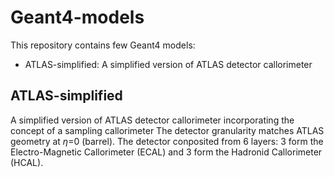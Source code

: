 # Geant4-models
This repository contains few Geant4 models:

* ATLAS-simplified: A simplified version of ATLAS detector callorimeter


## ATLAS-simplified

A simplified version of ATLAS detector callorimeter incorporating the concept of a sampling callorimeter
The detector granularity matches ATLAS geometry at $\eta$=0 (barrel). The detector conposited from 6 layers:
3 form the Electro-Magnetic Callorimeter (ECAL) and 3 form the Hadronid Callorimeter (HCAL).

